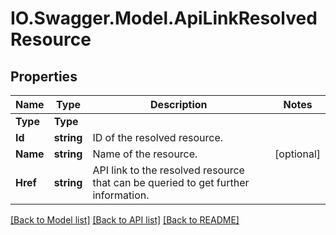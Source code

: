 # IO.Swagger.Model.ApiLinkResolvedResource
## Properties

Name | Type | Description | Notes
------------ | ------------- | ------------- | -------------
**Type** | **Type** |  | 
**Id** | **string** | ID of the resolved resource. | 
**Name** | **string** | Name of the resource. | [optional] 
**Href** | **string** | API link to the resolved resource that can be queried to get further information. | 

[[Back to Model list]](../README.md#documentation-for-models) [[Back to API list]](../README.md#documentation-for-api-endpoints) [[Back to README]](../README.md)

